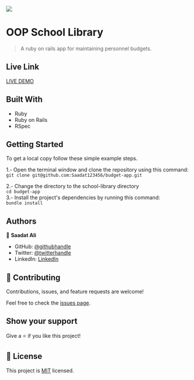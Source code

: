 ![](https://img.shields.io/badge/Microverse-blueviolet)

# OOP School Library

> A ruby on rails app for maintaining personnel budgets.

## Live Link
[LIVE DEMO](https://budgeting-app-rails.herokuapp.com/)
## Built With

- Ruby
- Ruby on Rails
- RSpec

## Getting Started

To get a local copy follow these simple example steps.  

1.- Open the terminal window and clone the repository using this command:  
`git clone git@github.com:Saadat123456/budget-app.git` 

2.- Change the directory to the school-library directory  
`cd budget-app`  
3.- Install the project's dependencies by running this command:   
`bundle install`

## Authors

👤 **Saadat Ali**

- GitHub: [@githubhandle](https://github.com/Saadat123456)
- Twitter: [@twitterhandle](https://twitter.com/Saadat02021999)
- LinkedIn: [LinkedIn](https://www.linkedin.com/in/saadatali1999/)

## 🤝 Contributing

Contributions, issues, and feature requests are welcome!

Feel free to check the [issues page](../../issues/).

## Show your support

Give a ⭐️ if you like this project!

## 📝 License

This project is [MIT](./MIT.md) licensed.